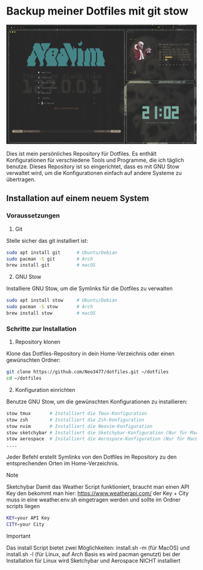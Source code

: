 # Backup meiner Dotfiles mit git stow


![Screenshot](Screenshot.jpg)


Dies ist mein persönliches Repository für Dotfiles. Es enthält Konfigurationen für verschiedene Tools und Programme, die ich täglich benutze. Dieses Repository ist so eingerichtet, dass es mit GNU Stow verwaltet wird, um die Konfigurationen einfach auf andere Systeme zu übertragen.

## Installation auf einem neuem System

### Voraussetzungen

1. Git

Stelle sicher das git installiert ist:

```bash
sudo apt install git      # Ubuntu/Debian
sudo pacman -S git        # Arch
brew install git          # macOS
```

2. GNU Stow

Installiere GNU Stow, um die Symlinks für die Dotfiles zu verwalten

```bash
sudo apt install stow     # Ubuntu/Debian
sudo pacman -S stow       # Arch
brew install stow         # macOS
```

### Schritte zur Installation

1. Repository klonen

Klone das Dotfiles-Repository in dein Home-Verzeichnis oder einen gewünschten Ordner:

```bash
git clone https://github.com/Neo3477/dotfiles.git ~/dotfiles
cd ~/dotfiles
```

2. Konfiguration einrichten

Benutze GNU Stow, um die gewünschten Konfigurationen zu installieren:

```bash
stow tmux       # Installiert die Tmux-Konfiguration
stow zsh        # Installiert die Zsh-Konfiguration
stow nvim       # Installiert die Neovim-Konfiguration
stow sketchybar # Installiert die Sketchybar-Konfiguration (Nur für MacOS)
stow aerospace  # Installiert die Aerospace-Konfiguration (Nur für MacOS)
....
```

Jeder Befehl erstellt Symlinks von den Dotfiles im Repository zu den entsprechenden Orten im Home-Verzeichnis.

>[!NOTE]
>Sketchybar
>Damit das Weather Script funktioniert, braucht man einen API Key
>den bekommt man hier: https://www.weatherapi.com/
>der Key + City muss in eine weather.env.sh eingetragen werden
>und sollte im Ordner scripts liegen

```bash
KEY=your API Key
CITY=your City
```

>[!IMPORTANT]
>Das install Script bietet zwei Möglichkeiten:
>install.sh -m (für MacOS) und
>install.sh -l (für Linux, auf Arch Basis es wird pacman genutzt)
>bei der Installation für Linux wird Sketchybar und Aerospace NICHT installiert


